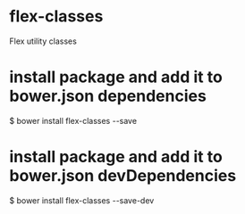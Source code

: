 # flex-classes
Flex utility classes

# install package and add it to bower.json dependencies
$ bower install flex-classes --save

# install package and add it to bower.json devDependencies
$ bower install flex-classes --save-dev


